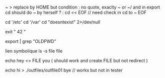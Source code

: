 ~ > replace by HOME but condition : no quote, exaclty ~ or ~/ and in export
cd should do ~ by herself ? : cd << EOF // need check in cd to
~
EOF

<!-- cd <<EOF -->
<!-- cd '/////' 2>/dev/null  -->
<!-- cd //  -->
cd '/etc' 
cd '/var' 
cd "doesntexist" 2>/dev/null 
<!-- echo ~ -->
<!-- echo '\" ' " \"\"" <!-- need interpret \ ?
echo \\\" \\\" \\\" \\\"\\\"\\\" \\\'\\\'\\\'
echo \$PWD
echo \-n hello -->
<!-- echo $12 <!-- if 1 is number only take 1 -->
<!-- /ls
./ls -->
<!-- /Users
Users -->
<!-- exit 0 0 -->

<!-- ls.c > doit regarder d'abord dans PATH -->

<!-- ctrl+c <<EOF > exit code 1 -->

<!-- ctr+\ cat > quit -->

<!-- cat ctrl+c > code 130 -->

exit "        42           "


export | grep "OLDPWD"

lien symbolique ls -s file file

<!-- echo hey you | cat < Makefile > R | wc << EOF | <<EOF > G | > B echo hey | < R echo 1 > G 2 -->
echo hey <> FILE you ( should work and create FILE but not redirect )

echo hi >         ./outfiles/outfile01 bye // works but not in tester